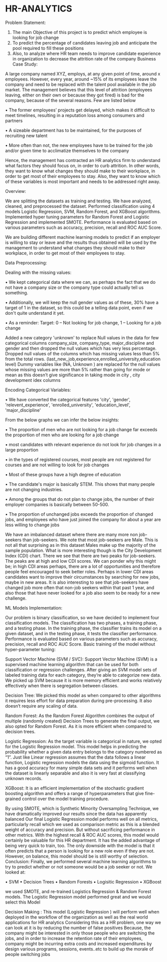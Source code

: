 # HR-ANALYTICS

Problem Statement:
1.	The main Objective of this project is to predict which employee is looking for job change 
2.	To predict the percentage of candidates leaving job and anticipate the pool required to fill these positions 
3.	Also, to analyze where HR team needs to improve candidate experience in organization to decrease the attrition rate of the company 
Business Case Study:

A large company named XYZ, employs, at any given point of time, around x employees. However, every year, around ~15% of its employees leave the company and need to be replaced with the talent pool available in the job market. The management believes that this level of attrition (employees leaving, either on their own or because they
got fired) is bad for the company, because of the several reasons. Few are listed below 

•	The former employees’ projects get delayed, which makes it difficult to meet timelines, resulting in a reputation loss among consumers and partners

•	A sizeable department has to be maintained, for the purposes of recruiting new talent

•	More often than not, the new employees have to be trained for the job and/or given time to acclimatize themselves to the company

Hence, the management has contracted an HR analytics firm to understand what factors they should focus on, in order to curb attrition. In other words, they want to know what changes they should make to their workplace, in order to get most of their employees to stay. Also, they want to know which of these variables is most important and needs to be addressed right away.

Overview:

We are splitting the datasets as training and testing. We have analyzed, cleaned, and preprocessed the dataset. Performed classification using 4 models Logistic Regression, SVM, Random Forest, and XGBoost algorithms. Implemented hyper tuning parameters for Random Forest and Logistic Regression and implemented SMOTE. Performance is evaluated based on various parameters such as accuracy, precision, recall and ROC AUC Score.

We are building different machine learning models to predict if an employer is willing to stay or leave and the results thus obtained will be used by the management to understand what changes they should make to their workplace, in order to get most of their employees to stay.


Data Preprocessing:

  Dealing with the missing values:
  
•	We kept categorical data where we can, as perhaps the fact that we do not have a company size or the company type could actually tell us something.

•	Additionally, we will keep the null gender values as of these, 30% have a target of 1 in the dataset, so this could be a telling data point, even if we don't quite understand it yet.

•	As a reminder: Target: 0 – Not looking for job change, 1 – Looking for a job change

Added a new category 'unknown' to replace Null values in the data for few categorical columns company_size, company_type, major_discipline and gender and then dropped the null values which has very less percentage. 
Dropped null values of the columns which has  missing values less than 5% from the total rows. (last_new_job,experience,enrolled_university,education level)
Dummy variables like (NA, Unknown ) are replaced for the null values whose missing values are more than 5% rather than going for mode or mean as this doesn’t give significance in taking mode in city , city development idex columns 

  Encoding Categorical Variables:
  
•	We have converted the categorical features 'city', 'gender', 'relevent_experience', 'enrolled_university', 'education_level', 'major_discipline'

From the below graphs we can infer the below insights:

•	The proportion of men who are not looking for a job change far exceeds the proportion of men who are looking for a job change

•	most candidates with relevant experience do not look for job changes in a large proportion

•	in the types of registered courses, most people are not registered for courses and are not willing to look for job changes

•	Most of these groups have a high degree of education 

•	The candidate's major is basically STEM. This shows that many people are not changing industries.

•	Among the groups that do not plan to change jobs, the number of their employer companies is basically between 50-500.

•	The proportion of unchanged jobs exceeds the proportion of changed jobs, and employees who have just joined the company for about a year are less willing to change jobs

We have an imbalanced dataset where there are  many more non job-seekers than job-seekers.
We note that most job-seekers are Male. This is not all that surprising as in this dataset Males make up the majority of the sample population.
What is more interesting though is the City Development Index (CDI) chart. There we see that there are two peaks for job-seekers. The peaks are at high and low CDI scores.
We can ponder why this might be; in high CDI areas perhaps, there are a lot of opportunities and therefore people feel encouraged to seek better roles.
Perhaps in lower CDI areas candidates want to improve their circumstances by searching for new jobs, maybe in new areas.
It is also interesting to see that job-seekers have changed job more often that non-job seekers within that past 1 year, and also those that have never looked for a job also seem to be ready for a new challenge.

ML Models Implementation:

Our problem is binary classification, so we have decided to implement four classification models. The classification has two phases, a training phase, and a testing phase. In the training phase, the classifier trains its model on a given dataset, and in the testing phase, it tests the classifier performance. Performance is evaluated based on various parameters such as accuracy, precision, recall and ROC AUC Score. 
Basic training of the model without hyper-parameter tuning:

Support Vector Machine (SVM / SVC):
Support Vector Machine (SVM) is a supervised machine learning algorithm that can be used for both classification or regression challenges. After giving an SVM model sets of labeled training data for each category, they’re able to categorize new data. We picked up SVM because it is more memory efficient and works relatively effectively when there is segregation between classes.

Decision Tree:
We picked this model as when compared to other algorithms it requires less effort for data preparation during pre-processing. It also doesn’t require any scaling of data.

Random Forest:
As the Random Forest Algorithm combines the output of multiple (randomly created) Decision Trees to generate the final output, we also opted for Random Forest. As it is more efficient when compared to decision trees.

Logistic Regression:
As the target variable is categorical in nature, we opted for the Logistic Regression model. This model helps in predicting the probability whether a given data entry belongs to the category numbered as “1”. Just like Linear regression assumes that the data follows a linear function, Logistic regression models the data using the sigmoid function. It has a good accuracy for many simple data sets and it performs well when the dataset is linearly separable and also it is very fast at classifying unknown records.

XGBoost:
It is an efficient implementation of the stochastic gradient boosting algorithm and offers a range of hyperparameters that give fine-grained control over the model training procedure.

By using SMOTE, which is Synthetic Minority Oversampling Technique, we have dramatically improved our results since the data has apparently balanced 
Our final Logistic Regression model performs well on all metrics, particularly recall which we used as comparison metric as this is a blended weight of accuracy and precision.   But without sacrificing performance in other metrics. With the highest recall & ROC AUC scores, this model would certainly be valuable for this HR department. It has the added advantage of being very quick to train, too.
The only downside with the model is that it often predicts that a person is looking for a new role even if they are not. However, on balance, this model should be is still worthy of selection.
Conclusion:
Finally, we performed several machine learning algorithms to try to predict whether or not someone would be a job seeker or not. We looked at:

•	SVM
•	Decision Trees
•	Random Forests
•	Logisitic Regression
•	XGBoost

we used SMOTE, and re-trained Logistics Regression & Random Forest models. The Logistic Regression model performed great and we would select this Model 

Decision Making :
This model (Logistic  Regression ) will perform well when deployed in the workflow of the organization as well as the real world applications for HR analytics 
Considering this as a HR problem, one way we can look at it is by reducing the number of false positives Because, the company might be interested in only those people who are switching the jobs, and in order to increase the retention rate of their employees, company might be incurring extra costs and increased expenditures by design various programs, sessions, events..etc to build up the morale of people switching jobs
